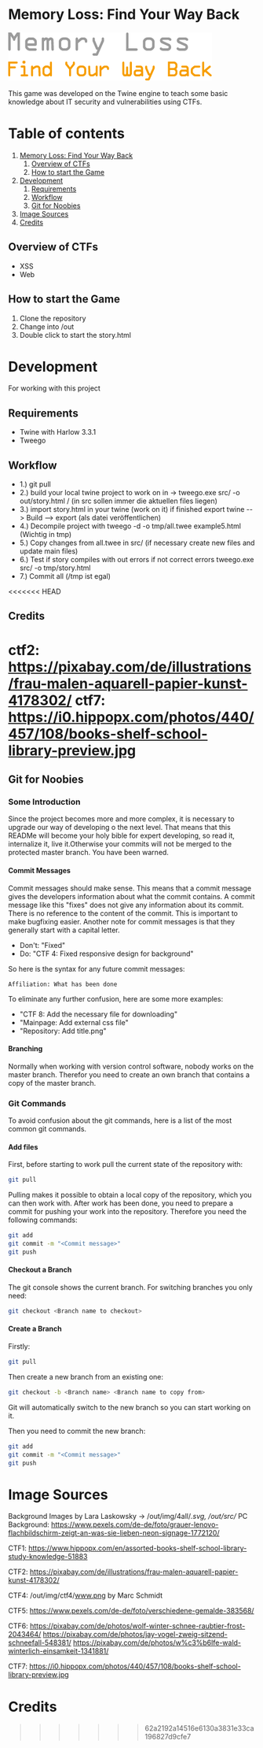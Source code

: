 # Memory Loss: Find Your Way Back
![](title.png)

This game was developed on the Twine engine to teach some basic knowledge about IT security and vulnerabilities using CTFs.

# Table of contents
1. [Memory Loss: Find Your Way Back](#memory-loss-find-your-way-back)
    1. [Overview of CTFs](#overview-of-ctfs)
    2. [How to start the Game](#how-to-start-the-game)
2. [Development](#development)
    1. [Requirements](#requirements)
    2. [Workflow](#workflow)
    3. [Git for Noobies](#git-for-noobies)
3. [Image Sources](#image-sources)
3. [Credits](#credits)

## Overview of CTFs
- XSS
- Web

## How to start the Game
1. Clone the repository
2. Change into /out
3. Double click to start the story.html

# Development
For working with this project

## Requirements
- Twine with Harlow 3.3.1
- Tweego

## Workflow 
- 1.) git pull
- 2.) build your local twine project to work on in -> tweego.exe src/ -o out/story.html / (in src sollen immer die aktuellen files liegen)
- 3.) import story.html in your twine (work on it) if finished export twine --> Build --> export (als datei veröffentlichen)
- 4.) Decompile  project with tweego -d -o tmp/all.twee example5.html (Wichtig in tmp)
- 5.) Copy changes from all.twee in src/ (if necessary create new files and update main files)
- 6.) Test if story compiles with out errors if not correct errors tweego.exe src/ -o tmp/story.html
- 7.) Commit all (/tmp ist egal)

<<<<<<< HEAD
## Credits
ctf2: https://pixabay.com/de/illustrations/frau-malen-aquarell-papier-kunst-4178302/
ctf7: https://i0.hippopx.com/photos/440/457/108/books-shelf-school-library-preview.jpg
=======
## Git for Noobies

### Some Introduction
Since the project becomes more and more complex, it is necessary to upgrade our way of developing o the next level. That means that this READMe will become your holy bible for expert developing, so read it, internalize it, live it.Otherwise your commits will not be merged to the protected master branch. You have been warned.

#### Commit Messages
Commit messages should make sense. This means that a commit message gives the developers information about what the commit contains.
A commit message like this "fixes" does not give any information about its commit. There is no reference to the content of the commit. This is important to make bugfixing easier. Another note for commit messages is that they generally start with a capital letter.

- Don't: "Fixed"
- Do: "CTF 4: Fixed responsive design for background"

So here is the syntax for any future commit messages:
```
Affiliation: What has been done
```

To eliminate any further confusion, here are some more examples:
- "CTF 8: Add the necessary file for downloading"
- "Mainpage: Add external css file"
- "Repository: Add title.png"

#### Branching
Normally when working with version control software, nobody works on the master branch. Therefor you need to create an own branch that contains a copy of the master branch.

### Git Commands
To avoid confusion about the git commands, here is a list of the most common git commands.

#### Add files
First, before starting to work pull the current state of the repository with:
```sh
git pull
```

Pulling makes it possible to obtain a local copy of the repository, which you can then work with.
After work has been done, you need to prepare a commit for pushing your work into the repository. 
Therefore you need the following commands:
```sh
git add
git commit -m "<Commit message>"
git push
```

#### Checkout a Branch
The git console shows the current branch. For switching branches you only need:
```sh
git checkout <Branch name to checkout>
```

#### Create a Branch
Firstly:
```sh
git pull
```

Then create a new branch from an existing one:
```sh
git checkout -b <Branch name> <Branch name to copy from>
```

Git will automatically switch to the new branch so you can start working on it.

Then you need to commit the new branch: 
```sh
git add
git commit -m "<Commit message>"
git push
```
# Image Sources
Background Images by Lara Laskowsky -> /out/img/4all/*.svg, /out/src/*
PC Background: https://www.pexels.com/de-de/foto/grauer-lenovo-flachbildschirm-zeigt-an-was-sie-lieben-neon-signage-1772120/

CTF1:
https://www.hippopx.com/en/assorted-books-shelf-school-library-study-knowledge-51883

CTF2:
https://pixabay.com/de/illustrations/frau-malen-aquarell-papier-kunst-4178302/

CTF4:
/out/img/ctf4/www.png by Marc Schmidt

CTF5:
https://www.pexels.com/de-de/foto/verschiedene-gemalde-383568/

CTF6:
https://pixabay.com/de/photos/wolf-winter-schnee-raubtier-frost-2043464/
https://pixabay.com/de/photos/jay-vogel-zweig-sitzend-schneefall-548381/
https://pixabay.com/de/photos/w%c3%b6lfe-wald-winterlich-einsamkeit-1341881/

CTF7:
https://i0.hippopx.com/photos/440/457/108/books-shelf-school-library-preview.jpg

# Credits

>>>>>>> 62a2192a14516e6130a3831e33ca196827d9cfe7
